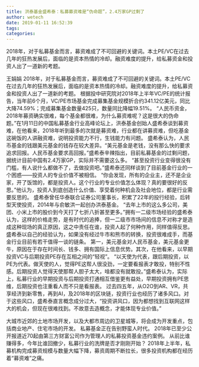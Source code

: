 ```yaml
---
title: 洪泰基金盛希泰：私募募资难是“伪命题”，2.4万家GP过剩了
author: wetech
date: 2019-01-11 16:52:39
tags: 
categories: 
---
```

2018年，对于私募基金而言，募资难成了不可回避的关键词。本土PE/VC在过去几年的狂热发展后，面临的是资本热情的冷却。融资难度的提升，给私募资金和投资人出了一道新的考题。
<!-- more -->
王娟娟
2018年，对于私募基金而言，募资难成了不可回避的关键词。本土PE/VC在过去几年的狂热发展后，面临的是资本热情的冷却。融资难度的提升，给私募资金和投资人出了一道新的考题。
根据投中研究院对2018年上半年VC/PE的统计报告，当年前6个月，VC/PE市场基金完成募集基金规模折合约341.12亿美元，同比大降74.59%；完成募集基金数量425只，数量同比降幅19.51%。
“人民币资金，2018年募资确实很难，每个基金都很难，为什么募资难呢？这是很大的伪命题。”在1月11日的中国私募基金行业高峰论坛上，洪泰基金创始人盛希泰谈到募资难，在他看来，2018年听到最多的次就是募资难，行业都在讲募资难，但吃基金这碗饭的人讲融资难，说明投资能力不行，生钱能力有问题。
盛希泰认为，人民币基金的钱跟美元基金的钱存在较大差异。“美元基金是老钱，没有那么快的要求追求回报。人民币基金要求高回报。”盛希泰辛辣指出，目前私募基金的过剩问题，据统计目前中国有2.4万家GP，实际并不需要这么多。
“甚至投资行业变得很没有门槛，有人说什么都做不了，去做投资吧。”盛希泰还同样谈到了目前基金行业的一个困惑——投资人的专业价值不被相信。
“你会发现，所有的企业主，还不是企业家，开了饭馆的，都是投资人。这个行业的专业价值怎么体现？真的要很好的反思。”他认为，投资人到底创造什么价值、享受着何种机会及社会地位，都是行业需要反思的。
盛希泰曾任华泰联合证券公司董事长，积累了22年的投行经验，后转型天使投资，2014年与俞敏洪一起创办洪泰基金。
“去年上市的这么多公司，美团、小米上市的股价到今天打了七折八折甚至更多。”拥有一二级市场经验的盛希泰认为，这样的价格走势，是有时代的追捧，但一二级市市场间的信息不对称才是造成这种现场的真正原因，这之中责任在谁，投资人起了何种作用，同样值得反思。
盛希泰以自己的经验认为，如果没有经过牛市和熊市的转换，投资很难成手，而基金行业目前有若干值得一谈的链条。
第一，美元基金对人民币基金，美元基金更牛，原因在于存在时间长、钱多、拥有国际上信息优势。其次，在他看来，以早期投资VC与后期投资PE存在互相之间的“轻视”。
“以天使为代表，跟后期投资，以PE为代表。做天使的人，觉得PE这帮人很没劲，一定要看报表才敢投，特别不性感。后期投资人觉得天使那帮人胆子太大，啥都没有就敢投。”盛希泰认为，实际上，私募行业的早期投资与后期投资打通相互借鉴更有益处，早期投资拥有PE思维，后期投资也注重看人而不只是看报表。
过去四五年，从O2O到AR、VR，共享经济到新零售，再到AI，及2018年的区块链，投资行业也经历了诸多风口。对于这些风口，盛希泰直言概念成分过大，“投资讲风口，因为都想找到互联网这样大的机会，但现在很难找到。不故意去造概念，才能体现专业价值。”
 
 
大城市近郊的土地市场开发，以及大都市周边的卫星城等，将会成为开发重点，包括商业地产、住宅市场的开发。
私募基金正在告别野蛮人时代。
2018年已至少公开报道近70起由第三方财富公司作为管理人的私募投资基金违约案例。
从前比谁赚得多，今年比谁回撤少，私募行业的洗牌是否才刚刚开始？
2018年上半年，私募机构完成募资规模与数量大幅下降，募资周期不断拉长，很多投资机构都在经历着“募资难”之痛。
